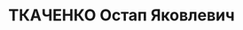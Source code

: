 ---
title: ТКАЧЕНКО Остап Яковлевич
description: народився 1886 р. у с. Кедрівка Чернігівської губ. Українець, із селян,
  освіта початкова, у 1917-1928 і з 1931 р. член ВКП(б). Проживав у Харкові. Директор
  тресту "Харнархарч". Заарештований 24 жовтня 1937 р. як член антирад. терористичної
  організації (статті 548, 5411 КК УРСР) і військовою колегією Верховного Суду СРСР
  31 грудня 1937р. (статті 547, 548, 5411 ККУРСР) засуджений до розстрілу з конфіскацією
  особистого майна. Розстріляний 31 грудня 1937 р. у Харкові. Реабілітований 12 жовтня
  1957 р.
---